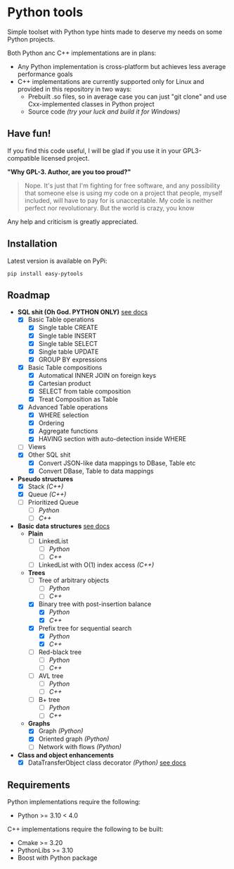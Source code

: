 # Python tools
Simple toolset with Python type hints made to deserve my needs on some Python projects.

Both Python anc C++ implementations are in plans:
- Any Python implementation is cross-platform but achieves less average performance goals
- C++ implementations are currently supported only for Linux and provided in this repository in two ways:
  - Prebuilt .so files, so in average case you can just "git clone" and use Cxx-implemented classes in Python project
  - Source code _(try your luck and build it for Windows)_

## Have fun!
If you find this code useful, I will be glad if you use it in your GPL3-compatible licensed project.

**"Why GPL-3. Author, are you too proud?"**
> Nope. It's just that I'm fighting for free software, and any possibility that someone else is using my code on a project that people, myself included, will have to pay for is unacceptable.
> My code is neither perfect nor revolutionary. But the world is crazy, you know

Any help and criticism is greatly appreciated.

## Installation
Latest version is available on PyPi:
```
pip install easy-pytools
```

## Roadmap
- **SQL shit (Oh God. PYTHON ONLY)** [see docs](./sql/README.md)
  - [x] Basic Table operations
    - [x] Single table CREATE
    - [x] Single table INSERT
    - [x] Single table SELECT
    - [x] Single table UPDATE
    - [x] GROUP BY expressions
  - [x] Basic Table compositions
    - [x] Automatical INNER JOIN on foreign keys
    - [x] Cartesian product
    - [x] SELECT from table composition
    - [x] Treat Composition as Table
  - [x] Advanced Table operations
    - [x] WHERE selection
    - [x] Ordering
    - [x] Aggregate functions
    - [x] HAVING section with auto-detection inside WHERE
  - [ ] Views
  - [x] Other SQL shit
    - [x] Convert JSON-like data mappings to DBase, Table etc
    - [x] Convert DBase, Table to data mappings
- **Pseudo structures**
  - [x] Stack _(C++)_
  - [x] Queue _(C++)_
  - [ ] Prioritized Queue
    - [ ] _Python_
    - [ ] _C++_
- **Basic data structures** [see docs](./structures/README.md)
  - **Plain**
    - [ ] LinkedList
      - [ ] _Python_
      - [ ] _C++_
    - [ ] LinkedList with O(1) index access _(C++)_
  - **Trees**
    - [ ] Tree of arbitrary objects
      - [ ] _Python_
      - [ ] _C++_
    - [x] Binary tree with post-insertion balance
      - [x] _Python_
      - [x] _C++_
    - [x] Prefix tree for sequential search
      - [x] _Python_
      - [x] _C++_
    - [ ] Red-black tree
      - [ ] _Python_
      - [ ] _C++_
    - [ ] AVL tree
      - [ ] _Python_
      - [ ] _C++_
    - [ ] B+ tree
      - [ ] _Python_
      - [ ] _C++_
  - **Graphs**
    - [x] Graph _(Python)_
    - [x] Oriented graph _(Python)_
    - [ ] Network with flows _(Python)_
- **Class and object enhancements**
  - [x] DataTransferObject class decorator _(Python)_ [see docs](./dto/README.md)

## Requirements
Python implementations require the following:
- Python >= 3.10 < 4.0

C++ implementations require the following to be built:
- Cmake >= 3.20
- PythonLibs >= 3.10
- Boost with Python package